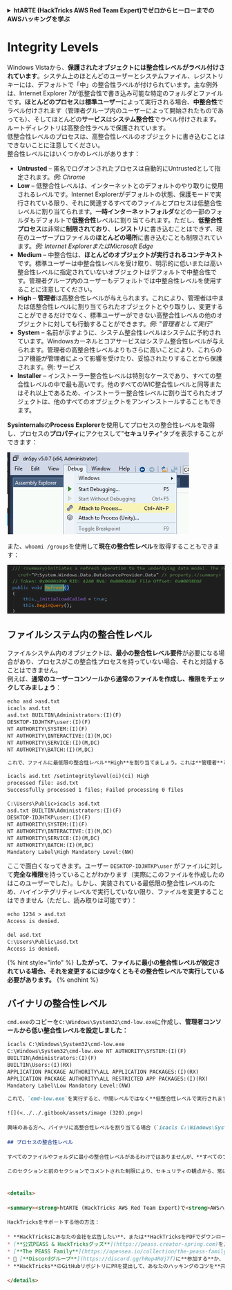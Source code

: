 <details>

<summary><strong>htARTE (HackTricks AWS Red Team Expert)でゼロからヒーローまでのAWSハッキングを学ぶ</strong></summary>

HackTricksをサポートする他の方法:

* **HackTricksに広告を掲載したい**、または**HackTricksをPDFでダウンロードしたい**場合は、[**サブスクリプションプラン**](https://github.com/sponsors/carlospolop)をチェックしてください。
* [**公式PEASS & HackTricksグッズ**](https://peass.creator-spring.com)を入手する
* [**The PEASS Family**](https://opensea.io/collection/the-peass-family)を発見し、独占的な[**NFTs**](https://opensea.io/collection/the-peass-family)のコレクションをチェックする
* 💬 [**Discordグループ**](https://discord.gg/hRep4RUj7f)に**参加する**か、[**テレグラムグループ**](https://t.me/peass)に参加するか、**Twitter** 🐦 [**@carlospolopm**](https://twitter.com/carlospolopm)を**フォローする**。
* **HackTricks**と[**HackTricks Cloud**](https://github.com/carlospolop/hacktricks-cloud)のgithubリポジトリにPRを提出して、あなたのハッキングのコツを共有してください。

</details>


# Integrity Levels

Windows Vistaから、**保護されたオブジェクトには整合性レベルがラベル付けされています**。システム上のほとんどのユーザーとシステムファイル、レジストリキーには、デフォルトで「中」の整合性ラベルが付けられています。主な例外は、Internet Explorer 7が低整合性で書き込み可能な特定のフォルダとファイルです。**ほとんどのプロセス**は**標準ユーザー**によって実行される場合、**中整合性**でラベル付けされます（管理者グループ内のユーザーによって開始されたものであっても）、そしてほとんどの**サービス**は**システム整合性**でラベル付けされます。ルートディレクトリは高整合性ラベルで保護されています。\
低整合性レベルのプロセスは、高整合性レベルのオブジェクトに書き込むことはできないことに注意してください。\
整合性レベルにはいくつかのレベルがあります：

* **Untrusted** – 匿名でログオンされたプロセスは自動的にUntrustedとして指定されます。_例: Chrome_
* **Low** – 低整合性レベルは、インターネットとのデフォルトのやり取りに使用されるレベルです。Internet Explorerがデフォルトの状態、保護モードで実行されている限り、それに関連するすべてのファイルとプロセスは低整合性レベルに割り当てられます。**一時インターネットフォルダ**などの一部のフォルダもデフォルトで**低整合性**レベルに割り当てられます。ただし、**低整合性プロセス**は非常に**制限されており**、**レジストリ**に書き込むことはできず、現在のユーザープロファイルの**ほとんどの場所**に書き込むことも制限されています。_例: Internet ExplorerまたはMicrosoft Edge_
* **Medium** – 中整合性は、**ほとんどのオブジェクトが実行されるコンテキスト**です。標準ユーザーは中整合性レベルを受け取り、明示的に低いまたは高い整合性レベルに指定されていないオブジェクトはデフォルトで中整合性です。管理者グループ内のユーザーもデフォルトでは中整合性レベルを使用することに注意してください。
* **High** – **管理者**は高整合性レベルが与えられます。これにより、管理者は中または低整合性レベルに割り当てられたオブジェクトとやり取りし、変更することができるだけでなく、標準ユーザーができない高整合性レベルの他のオブジェクトに対しても行動することができます。_例: "管理者として実行"_
* **System** – 名前が示すように、システム整合性レベルはシステムに予約されています。Windowsカーネルとコアサービスはシステム整合性レベルが与えられます。管理者の高整合性レベルよりもさらに高いことにより、これらのコア機能が管理者によって影響を受けたり、妥協されたりすることから保護されます。例: サービス
* **Installer** – インストーラー整合性レベルは特別なケースであり、すべての整合性レベルの中で最も高いです。他のすべてのWIC整合性レベルと同等またはそれ以上であるため、インストーラー整合性レベルに割り当てられたオブジェクトは、他のすべてのオブジェクトをアンインストールすることもできます。

**Sysinternals**の**Process Explorer**を使用してプロセスの整合性レベルを取得し、プロセスの**プロパティ**にアクセスして"**セキュリティ**"タブを表示することができます：

![](<../../.gitbook/assets/image (318).png>)

また、`whoami /groups`を使用して**現在の整合性レベル**を取得することもできます：

![](<../../.gitbook/assets/image (319).png>)

## ファイルシステム内の整合性レベル

ファイルシステム内のオブジェクトは、**最小の整合性レベル要件**が必要になる場合があり、プロセスがこの整合性プロセスを持っていない場合、それと対話することはできません。\
例えば、**通常のユーザーコンソールから通常のファイルを作成し、権限をチェックしてみましょう**：
```
echo asd >asd.txt
icacls asd.txt
asd.txt BUILTIN\Administrators:(I)(F)
DESKTOP-IDJHTKP\user:(I)(F)
NT AUTHORITY\SYSTEM:(I)(F)
NT AUTHORITY\INTERACTIVE:(I)(M,DC)
NT AUTHORITY\SERVICE:(I)(M,DC)
NT AUTHORITY\BATCH:(I)(M,DC)
```
```markdown
これで、ファイルに最低限の整合性レベル**High**を割り当てましょう。これは**管理者**として実行されている**コンソール**から**行う必要があります**。なぜなら、**通常のコンソール**はMedium Integrityレベルで実行されており、オブジェクトにHigh Integrityレベルを割り当てることが**許可されていない**からです:
```
```
icacls asd.txt /setintegritylevel(oi)(ci) High
processed file: asd.txt
Successfully processed 1 files; Failed processing 0 files

C:\Users\Public>icacls asd.txt
asd.txt BUILTIN\Administrators:(I)(F)
DESKTOP-IDJHTKP\user:(I)(F)
NT AUTHORITY\SYSTEM:(I)(F)
NT AUTHORITY\INTERACTIVE:(I)(M,DC)
NT AUTHORITY\SERVICE:(I)(M,DC)
NT AUTHORITY\BATCH:(I)(M,DC)
Mandatory Label\High Mandatory Level:(NW)
```
ここで面白くなってきます。ユーザー `DESKTOP-IDJHTKP\user` がファイルに対して**完全な権限**を持っていることがわかります（実際にこのファイルを作成したのはこのユーザーでした）。しかし、実装されている最低限の整合性レベルのため、ハイインテグリティレベルで実行していない限り、ファイルを変更することはできません（ただし、読み取りは可能です）：
```
echo 1234 > asd.txt
Access is denied.

del asd.txt
C:\Users\Public\asd.txt
Access is denied.
```
{% hint style="info" %}
**したがって、ファイルに最小の整合性レベルが設定されている場合、それを変更するには少なくともその整合性レベルで実行している必要があります。**
{% endhint %}

## バイナリの整合性レベル

`cmd.exe`のコピーを`C:\Windows\System32\cmd-low.exe`に作成し、**管理者コンソールから低い整合性レベルを設定しました：**
```
icacls C:\Windows\System32\cmd-low.exe
C:\Windows\System32\cmd-low.exe NT AUTHORITY\SYSTEM:(I)(F)
BUILTIN\Administrators:(I)(F)
BUILTIN\Users:(I)(RX)
APPLICATION PACKAGE AUTHORITY\ALL APPLICATION PACKAGES:(I)(RX)
APPLICATION PACKAGE AUTHORITY\ALL RESTRICTED APP PACKAGES:(I)(RX)
Mandatory Label\Low Mandatory Level:(NW)
```
```markdown
これで、`cmd-low.exe`を実行すると、中間レベルではなく**低整合性レベルで実行されます**：

![](<../../.gitbook/assets/image (320).png>)

興味のある方へ、バイナリに高整合性レベルを割り当てる場合（`icacls C:\Windows\System32\cmd-high.exe /setintegritylevel high`）、自動的に高整合性レベルで実行されるわけではありません（デフォルトでは中間整合性レベルから呼び出された場合、中間整合性レベルで実行されます）。

## プロセスの整合性レベル

すべてのファイルやフォルダに最小の整合性レベルがあるわけではありませんが、**すべてのプロセスはある整合性レベルの下で実行されています**。そして、ファイルシステムと同様に、**プロセスが別のプロセス内に書き込みたい場合、少なくとも同じ整合性レベルを持っている必要があります**。これは、低整合性レベルのプロセスは、中間整合性レベルのプロセスに対して完全アクセス権を持つハンドルを開くことができないことを意味します。

このセクションと前のセクションでコメントされた制限により、セキュリティの観点から、常に**可能な限り低い整合性レベルでプロセスを実行することが推奨されます**。


<details>

<summary><strong>htARTE (HackTricks AWS Red Team Expert)で<strong>AWSハッキングをゼロからヒーローまで学ぶ</strong></a><strong>！</strong></summary>

HackTricksをサポートする他の方法：

* **HackTricksにあなたの会社を広告したい**、または**HackTricksをPDFでダウンロードしたい**場合は、[**サブスクリプションプラン**](https://github.com/sponsors/carlospolop)をチェックしてください！
* [**公式PEASS & HackTricksグッズ**](https://peass.creator-spring.com)を入手する
* [**The PEASS Family**](https://opensea.io/collection/the-peass-family)を発見し、独占的な[**NFTs**](https://opensea.io/collection/the-peass-family)のコレクションをチェックする
* 💬 [**Discordグループ**](https://discord.gg/hRep4RUj7f)に**参加する**か、[**テレグラムグループ**](https://t.me/peass)に参加するか、**Twitter** 🐦 [**@carlospolopm**](https://twitter.com/carlospolopm)で**フォロー**する。
* **HackTricks**のGitHubリポジトリにPRを提出して、あなたのハッキングのコツを**共有する**。

</details>
```
